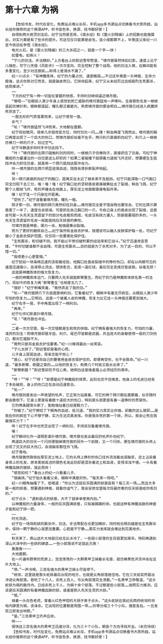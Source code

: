 # 第十六章 为祸
        【告知书友，时代在变化，免费站点难以长存，手机app多书源站点切换看书大势所趋，站长给你推荐的这个换源APP，听书音色多、换源、找书都好使！】
       自得到两大绝顶剑法后，纪宁当然是苦练，《滴水经》和《雷火剑残编》上的招数也能施展出，对实力算是有了些许的提升。可这仅仅只能算是皮毛，连小成都算不上，毕竟连父亲纪一川至今依旧在参悟《滴水经》。
       电光火石，是《雷火剑残编》的三大杀招之一，就是一个字——快！
       如雷电，如疾火！
       “宁儿的剑法、步法精妙。”上方看台上的尉迟雪夸赞道，“啸月狼虽然快如幻影，速度上比宁儿强些，可宁儿凭借《风影步》一次次变向，完全控制了整个战局。他的剑法入微，在瞬间能有多重变化，至少对这狼妖……称得上是滴水不漏了。”
       纪一川点头：“有神魔炼体，纪宁的力量占优、速度略弱……不过这毕竟是一头神兽，生命力极强，这点伤势对它而言，就是破皮而已。它拼命起来，纪宁又从未经历过这般剧烈生死厮杀，结局难讲。”
       ……
       下方的纪宁有一种一切皆在掌握的快感，手持利剑继续逼近啸月狼。
       “嗷唔~~”在眼前人类少年身上感觉到死亡威胁的啸月狼猛地一声嚎叫，全身银色毛发一根根竖起仿佛针刺，眼眸都竖起，瞳孔都泛着碧光，熟悉啸月狼的便会明白……啸月狼已经进入疯魔拼死状态了。
       一股无形的气势笼罩而来，让纪宁感觉一窒。
       杀气？
       “吼！”啸月狼猛然飞冲而来，大地都在震颤。
       纪宁宛如微风，简单几步就改变方位，同时剑光一闪……噗！鲜血再度飞溅而出，啸月狼的胸口再度出现了一个巨大的伤口，而啸月狼却丝毫不在乎，两只利爪直接抓向纪宁，利爪上一根根仿佛刀一样的爪子，划过空气。
       纪宁冷静退步同时手中剑去挡下。
       “咔！”啸月狼的左蹄爪碰触利剑的同时，一根根爪子仿佛钩子，直接抓住了剑身。可纪宁神魔般的力量灌注的一剑岂是这么好抓的？如果二者碰撞下就顺着力道抛飞开还好，想要硬生生抵挡冲击力抓住剑身，就是用一个蹄爪抵挡这股冲击力。
       咔~~啸月狼的左蹄爪明显迸溅血迹，隐隐有骨折断裂声响起。
       哗！
       另一蹄爪直接抓向纪宁的胸口，距离实在太近了根本来不及抵挡，纪宁只能深吸一口气胸口完全凹陷下去三分，嗤！嗤！嗤！纪宁胸口处的坚韧兽皮直接被撕扯出了裂缝，鲜血飞溅，纪宁整个人都抛飞开，嘭的声撞击在地面上，厚实泥土地面都直接龟裂开来。
       嗖！纪宁连一个闪身拉开距离。
       “受伤了。”纪宁遥看着啸月狼，瞳孔一缩。
       刚才那一剑，啸月狼的蹄爪竟然扣住剑身……啸月狼完全是不惜自残也要攻击，它的左蹄爪算是废了一半了，速度也会锐减。可是抓在自己胸口的一爪，令自己身上的兽皮出现了裂缝，这兽皮可是一头先天生灵遗留下的部分毛皮裁剪而成，毛皮没有妖力灌入，防御是要弱的多的，一头先天生灵遗留的毛皮一般能抵挡后天妖兽的撕咬。
       可啸月狼是神兽，竭力一击，勉强是撕出裂缝。
       而为了更好的磨练自己……纪宁虽然有金辰衣护体，按理说可以融入皮肤保护每一处，可纪宁缩小了金辰衣保护范围，仅仅将一些要害处保护住。
       “生死厮杀，和切磋不同。我不能以平常切磋积累的经验来和它战斗。”纪宁迅速改变思维，“平时切磋谁都不会自残，可是生死厮杀……目的就是为了杀死对手，为了这一目的，可以不惜一切。”
       “我得更小心更警惕。”
       纪宁犹如一块海绵迅速的汲取着经验，他胸口处兽皮裂缝中的狰狞伤口，却在以肉眼可见的速度迅速缩小，血液停止流出，很快愈合，变成一道红线，最后完全变成白皙皮肤。丝毫无损！
       这就是神魔炼体的强大恢复力。
       一般的神魔炼体法门，只要跨入先天就能断臂重生。而纪宁的乃是神魔炼体排名第一的法门，现如今的恢复力离‘断臂重生’也相差无几了。
       “很好！”纪宁咧嘴笑着，“竟然弄走了我的剑。”
       “吼~~”啸月狼蹄爪下方就是那柄利剑，它看着纪宁，眼眸中有着无尽疯狂，从眼前人类少年可怕的恢复力……它明白，这是一个披着人皮的神魔，恢复力比它这一头神兽还要更加强大。
       纪宁右手一晃，手中再度出现了一柄利剑。
       “再来。”
       纪宁化作幻影直扑啸月狼。
       “吼！”啸月狼也冲去。
       ……
       二者一次次交错，每一次交错都是生和死的徘徊。纪宁拥有着强大的恢复力，可怕的力量，凌厉的剑法！而啸月狼却是牙齿、利爪、尾巴尽皆都是武器，并且庞大的身躯使得一般的刀剑伤口，都对它威胁不大。
       “竟然只是将金辰衣护住要害。”纪一川难得露出一丝笑容。
       “宁儿太拼了。”尉迟雪却是看的心慌。
       儿子身上斑斑血迹，母亲怎能不担心？
       “放心，纪宁还是将自己的要害用金辰衣保护住的。即便再受伤，也不会致命。”纪一川道，“最多断臂、断腿之类的……以他的恢复力，耗费几个时辰又能长出来了。”
       “断臂断腿？”尉迟雪却忍不住心焦，她明白这是强者路上必须经历的艰辛。
       ……
       “呼！”“呼！”“呼！”即便是纪宁神魔般的体质，此刻也忍不住喘息，他身上的毛皮已经有了多处破损，身上的伤口正在自动迅速愈合。
       “吼~~”
       啸月狼则是发出一声绝望的吼声，它正努力站直着，可它的两个蹄爪都在震颤着，似乎随时都会跪倒下。它身上更是有着数十道巨大的伤口，特别是头部更是有着一道狰狞的贯穿伤。
       它的两条腿骨头断了，能勉强站着已经是毅力了。
       “你输了。”纪宁擦拭了下眼角的血迹，低沉道，“我的实力其实比你强，却赢的这么狼狈……是我在你的疯狂下心不够宁静，实力无法完美发挥。你是我杀死的第一个妖，所以，我会让死在我最强实力下！”
       哗！纪宁左手中也凭空出现了一柄利剑，手持双剑看着啸月狼。
       嗖！
       纪宁瞬间化作一道残影直扑啸月狼，啸月狼也发出最后的吼声扑向纪宁。
       两道巨大的剑光一个闪烁便毁掉啸月狼的另外一个前肢，又一个闪烁，便在啸月狼的头颅上出现了交叉的巨大伤口，血液脑浆都往外飞溅。
       纪宁落地。
       啸月狼轰然跌倒在厚实泥土地上，它的头颅上狰狞的伤口往外流淌着血液脑浆，泥土沾染着身体上的毛发，原本美丽高洁的银色毛发此刻却是混杂着泥土和血液，变得浑浊不堪。一头有着神魔血脉的狼妖，就此殒命！
       “感觉如何？”看台上的纪一川看着儿子。
       “很痛快。”纪宁抬头看着父亲，眼眸中满是炽热，“每天来一场吧。”
       纪一川眼角抽搐了下，低喝道：“你以为活捉后天圆满的妖兽容易？每三天一场……而且大多是一般的妖兽，想要遇到神兽，就看你运气了，我会安排龙堡每次将最厉害的后天妖兽给你练剑的。”
       纪宁点头：“遇到弱点的妖兽，大不了就单单使用内劲。”
       以神魔般的力量身体，一般的后天圆满妖兽，只有被蹂躏的命。也就这种有神魔血脉的神兽才能和纪宁拼一把。
       ……
       时光流逝。
       纪宁在一场场和妖的厮杀中，剑法、步法等配合也更加精妙，同时他也明白越是在生死厮杀中，保持一颗宁静的心就更加重要。心若是不宁静……那实力发挥就会难达到完美地步。
       ……
       秋天来了，燕山这片大地就已经无比冰冷了，一些弱小部落的生存就更加艰辛。特别再遇到深山大泽中的一些妖的肆虐……一些小部落说不定就此灭族！
       轰轰轰~~~~
       大地震颤。
       在一片遍布野草的荒原上，浩浩荡荡的一大群黑甲卫骑着长毛兽，就仿佛黑色洪流冲击在这片大地上。
       “停。”一声冷喝，三百名强大的黑甲卫骑士尽皆停下。
       “统领，这里就是那头蛇妖最后出现的地方，也就是尖角部落居住地。它在三天前突然冒出冲进尖角部落，吞吃了十八人，杀死上百人，令尖角部落完全溃散。”一名黑甲卫恭敬道，“这头蛇妖为祸的数月内，已经杀死上千人，为祸十余个部落。不过都是些小部落……按照实力推测，应该是后天圆满的有着神魔血脉的妖，或者是刚入先天生灵的大妖。”
       “嗯。”
       骑着一头白色老虎，穿着火红色甲铠的大胡子男子点头，“这头蛇妖在我纪氏西府统领的领地内肆意为祸，该诛杀。它出现的位置都是周围一带……你等分成三十个小队，搜查各处。一旦发现立即发出响箭。”
       “是。”三百黑甲卫齐声应命。
       哗~~~
       很快这三百名强大的黑甲卫迅速分流，化为三十个小队，朝各个方向寻找开去。（未完待续）
       【告知书友，时代在变化，免费站点难以长存，手机app多书源站点切换看书大势所趋，站长给你推荐的这个换源APP，听书音色多、换源、找书都好使！】